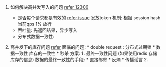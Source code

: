 1. 如何解决高并发写入的问题 [refer 12306](https://github.com/GuoZhaoran/spikeSystem?utm_source=gold_browser_extension)
    * 是否每个请求都是有效的 [refer issue](https://github.com/GuoZhaoran/spikeSystem/issues/4)
        发放token 机制: 根据 session hash 当前qps 1% 放行
    * 吞吐量:
        先返回结果，异步写入
    * 分布式数据一致性:
    
2. 高并发下的库存问题 [refer](https://mp.weixin.qq.com/s/BPvWE4TCHx_X7pEbSNCQFg)
    面临的问题:
        * double request : 分布式过期锁
        * 数据一致性 库存的一致性
        * 秒杀 
    方案:
        1. 最终一致性问题 (如果使用redis 存储库存的信息)
            数据的最终一致性的手段:
                * 直接邮寄
                * 反熵
                * 传播谣言
        2. 
